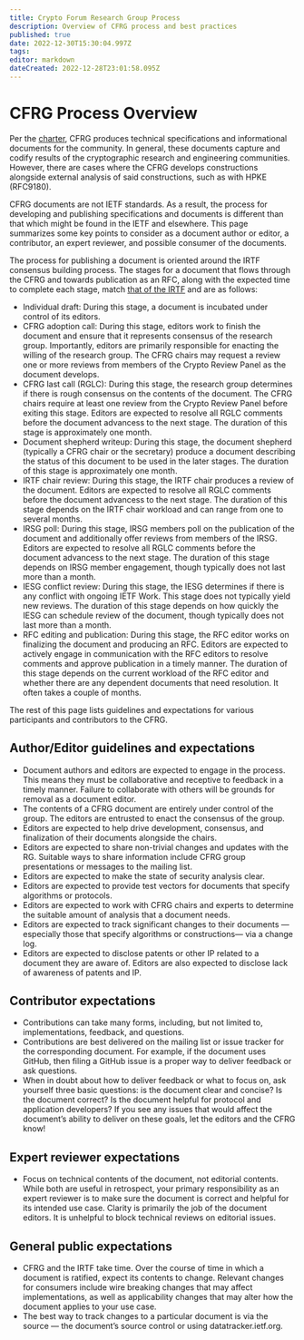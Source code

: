 ```yaml
---
title: Crypto Forum Research Group Process
description: Overview of CFRG process and best practices
published: true
date: 2022-12-30T15:30:04.997Z
tags: 
editor: markdown
dateCreated: 2022-12-28T23:01:58.095Z
---
```


# CFRG Process Overview

Per the [charter](https://datatracker.ietf.org/rg/cfrg/about/), CFRG produces technical specifications and informational documents for the community. In general, these documents capture and codify results of the cryptographic research and engineering communities. However, there are cases where the CFRG develops constructions alongside external analysis of said constructions, such as with HPKE (RFC9180). 

CFRG documents are not IETF standards. As a result, the process for developing and publishing specifications and documents is different than that which might be found in the IETF and elsewhere. This page summarizes some key points to consider as a document author or editor, a contributor, an expert reviewer, and possible consumer of the documents. 

The process for publishing a document is oriented around the IRTF consensus building process. The stages for a document that flows through the CFRG and towards publication as an RFC, along with the expected time to complete each stage, match [that of the IRTF](https://datatracker.ietf.org/help/state/draft/irtf) and are as follows:

- Individual draft: During this stage, a document is incubated under control of its editors.
- CFRG adoption call: During this stage, editors work to finish the document and ensure that it represents consensus of the research group. Importantly, editors are primarily responsible for enacting the willing of the research group. The CFRG chairs may request a review one or more reviews from members of the Crypto Review Panel as the document develops.
- CFRG last call (RGLC): During this stage, the research group determines if there is rough consensus on the contents of the document. The CFRG chairs require at least one review from the Crypto Review Panel before exiting this stage. Editors are expected to resolve all RGLC comments before the document advancess to the next stage. The duration of this stage is approximately one month.
- Document shepherd writeup: During this stage, the document shepherd (typically a CFRG chair or the secretary) produce a document describing the status of this document to be used in the later stages. The duration of this stage is approximately one month.
- IRTF chair review: During this stage, the IRTF chair produces a review of the document.  Editors are expected to resolve all RGLC comments before the document advancess to the next stage. The duration of this stage depends on the IRTF chair workload and can range from one to several months.
- IRSG poll: During this stage, IRSG members poll on the publication of the document and additionally offer reviews from members of the IRSG. Editors are expected to resolve all RGLC comments before the document advancess to the next stage. The duration of this stage depends on IRSG member engagement, though typically does not last more than a month.
- IESG conflict review: During this stage, the IESG determines if there is any conflict with ongoing IETF Work. This stage does not typically yield new reviews. The duration of this stage depends on how quickly the IESG can schedule review of the document, though typically does not last more than a month.
- RFC editing and publication: During this stage, the RFC editor works on finalizing the document and producing an RFC. Editors are expected to actively engage in communication with the RFC editors to resolve comments and approve publication in a timely manner. The duration of this stage depends on the current workload of the RFC editor and whether there are any dependent documents that need resolution. It often takes a couple of months.

The rest of this page lists guidelines and expectations for various participants and contributors to the CFRG.

## Author/Editor guidelines and expectations

- Document authors and editors are expected to engage in the process. This means they must be collaborative and receptive to feedback in a timely manner. Failure to collaborate with others will be grounds for removal as a document editor. 
- The contents of a CFRG document are entirely under control of the group. The editors are entrusted to enact the consensus of the group.
- Editors are expected to help drive development, consensus, and finalization of their documents alongside the chairs.
- Editors are expected to share non-trivial changes and updates with the RG. Suitable ways to share information include CFRG group presentations or messages to the mailing list. 
- Editors are expected to make the state of security analysis clear.
- Editors are expected to provide test vectors for documents that specify algorithms or protocols.
- Editors are expected to work with CFRG chairs and experts to determine the suitable amount of analysis that a document needs. 
- Editors are expected to track significant changes to their documents — especially those that specify algorithms or constructions— via a change log.
- Editors are expected to disclose patents or other IP related to a document they are aware of. Editors are also expected to disclose lack of awareness of patents and IP. 

## Contributor expectations

- Contributions can take many forms, including, but not limited to, implementations, feedback, and questions.
- Contributions are best delivered on the mailing list or issue tracker for the corresponding document. For example, if the document uses GitHub, then filing a GitHub issue is a proper way to deliver feedback or ask questions.
- When in doubt about how to deliver feedback or what to focus on, ask yourself three basic questions: is the document clear and concise? Is the document correct? Is the document helpful for protocol and application developers? If you see any issues that would affect the document’s ability to deliver on these goals, let the editors and the CFRG know!

## Expert reviewer expectations

- Focus on technical contents of the document, not editorial contents. While both are useful in retrospect, your primary responsibility as an expert reviewer is to make sure the document is correct and helpful for its intended use case. Clarity is primarily the job of the document editors. It is unhelpful to block technical reviews on editorial issues.

## General public expectations

- CFRG and the IRTF take time. Over the course of time in which a document is ratified, expect its contents to change. Relevant changes for consumers include wire breaking changes that may affect implementations, as well as applicability changes that may alter how the document applies to your use case. 
- The best way to track changes to a particular document is via the source — the document’s source control or using datatracker.ietf.org. 
